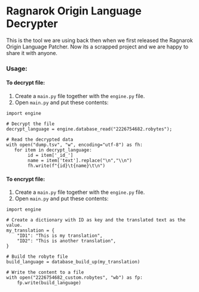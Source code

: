 # Ragnarok Origin Language Decrypter

This is the tool we are using back then when we first released the Ragnarok Origin Language Patcher. Now its a scrapped project and we are happy to share it with anyone.

### Usage:

#### To decrypt file:

1. Create a `main.py` file together with the `engine.py` file.
2. Open `main.py` and put these contents:
```
import engine

# Decrypt the file
decrypt_language = engine.database_read("2226754682.robytes");

# Read the decrypted data
with open("dump.tsv", "w", encoding="utf-8") as fh:
   for item in decrypt_language:
        id = item['_id_']
        name = item['text'].replace("\n","\\n")
        fh.write(f"{id}\t{name}\t\n")
```

#### To encrypt file:

1. Create a `main.py` file together with the `engine.py` file.
2. Open `main.py` and put these contents:
```
import engine

# Create a dictionary with ID as key and the translated text as the value.
my_translation = {
	"ID1": "This is my translation",
	"ID2": "This is another translation",
}

# Build the robyte file
build_language = database_build_up(my_translation)

# Write the content to a file
with open("2226754682_custom.robytes", "wb") as fp:
    fp.write(build_language)
```
